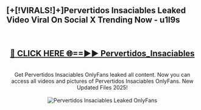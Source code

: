 <h2>[+[!VIRALS!]+]Pervertidos Insaciables Leaked Video Viral On Social X Trending Now - u1l9s</h2>
<br>
<div align="center">
<h2><a href="https://libra.edu.pl?Pervertidos_Insaciables" rel="nofollow">🔴 CLICK HERE 🌐==►► Pervertidos_Insaciables</a></h2>
<br>
Get Pervertidos Insaciables OnlyFans leaked all content. Now you can access all videos and pictures of Pervertidos Insaciables OnlyFans. New Updated Files 2025!
<br>
<br>
<a href="https://libra.edu.pl?Pervertidos_Insaciables" rel="nofollow" data-target="animated-image.originalLink"><img src="https://i.ibb.co.com/WyWwxjT/player-gif2.gif" alt="Pervertidos Insaciables Leaked OnlyFans" style="max-width: 100%; display: inline-block;" data-target="animated-image.originalImage"></a>
</div>
<br>